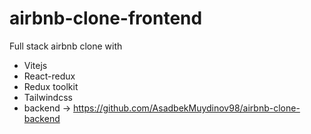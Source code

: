 # airbnb-clone-frontend

Full stack airbnb clone with 
- Vitejs
- React-redux
- Redux toolkit
- Tailwindcss
- backend -> https://github.com/AsadbekMuydinov98/airbnb-clone-backend
